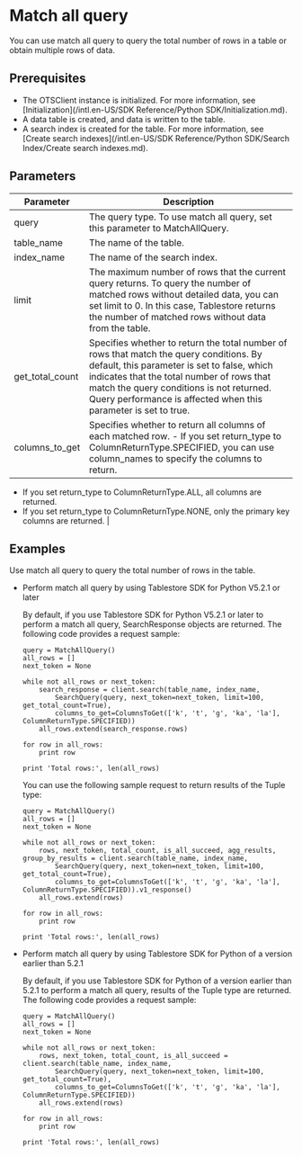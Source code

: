 # Match all query

You can use match all query to query the total number of rows in a table or obtain multiple rows of data.

## Prerequisites

-   The OTSClient instance is initialized. For more information, see [Initialization](/intl.en-US/SDK Reference/Python SDK/Initialization.md).
-   A data table is created, and data is written to the table.
-   A search index is created for the table. For more information, see [Create search indexes](/intl.en-US/SDK Reference/Python SDK/Search Index/Create search indexes.md).

## Parameters

|Parameter|Description|
|---------|-----------|
|query|The query type. To use match all query, set this parameter to MatchAllQuery.|
|table\_name|The name of the table.|
|index\_name|The name of the search index.|
|limit|The maximum number of rows that the current query returns. To query the number of matched rows without detailed data, you can set limit to 0. In this case, Tablestore returns the number of matched rows without data from the table. |
|get\_total\_count|Specifies whether to return the total number of rows that match the query conditions. By default, this parameter is set to false, which indicates that the total number of rows that match the query conditions is not returned. Query performance is affected when this parameter is set to true. |
|columns\_to\_get|Specifies whether to return all columns of each matched row. -   If you set return\_type to ColumnReturnType.SPECIFIED, you can use column\_names to specify the columns to return.
-   If you set return\_type to ColumnReturnType.ALL, all columns are returned.
-   If you set return\_type to ColumnReturnType.NONE, only the primary key columns are returned. |

## Examples

Use match all query to query the total number of rows in the table.

-   Perform match all query by using Tablestore SDK for Python V5.2.1 or later

    By default, if you use Tablestore SDK for Python V5.2.1 or later to perform a match all query, SearchResponse objects are returned. The following code provides a request sample:

    ```
    query = MatchAllQuery()
    all_rows = []
    next_token = None
    
    while not all_rows or next_token:
        search_response = client.search(table_name, index_name,
            SearchQuery(query, next_token=next_token, limit=100, get_total_count=True),
            columns_to_get=ColumnsToGet(['k', 't', 'g', 'ka', 'la'], ColumnReturnType.SPECIFIED))
        all_rows.extend(search_response.rows)
    
    for row in all_rows:
        print row
    
    print 'Total rows:', len(all_rows)
    ```

    You can use the following sample request to return results of the Tuple type:

    ```
    query = MatchAllQuery()
    all_rows = []
    next_token = None
    
    while not all_rows or next_token:
        rows, next_token, total_count, is_all_succeed, agg_results, group_by_results = client.search(table_name, index_name,
            SearchQuery(query, next_token=next_token, limit=100, get_total_count=True),
            columns_to_get=ColumnsToGet(['k', 't', 'g', 'ka', 'la'], ColumnReturnType.SPECIFIED)).v1_response()
        all_rows.extend(rows)
    
    for row in all_rows:
        print row
    
    print 'Total rows:', len(all_rows)
    ```

-   Perform match all query by using Tablestore SDK for Python of a version earlier than 5.2.1

    By default, if you use Tablestore SDK for Python of a version earlier than 5.2.1 to perform a match all query, results of the Tuple type are returned. The following code provides a request sample:

    ```
    query = MatchAllQuery()
    all_rows = []
    next_token = None
    
    while not all_rows or next_token:
        rows, next_token, total_count, is_all_succeed = client.search(table_name, index_name,
            SearchQuery(query, next_token=next_token, limit=100, get_total_count=True),
            columns_to_get=ColumnsToGet(['k', 't', 'g', 'ka', 'la'], ColumnReturnType.SPECIFIED))
        all_rows.extend(rows)
    
    for row in all_rows:
        print row
    
    print 'Total rows:', len(all_rows)
    ```


